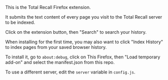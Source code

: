 This is the Total Recall Firefox extension.

It submits the text content of every page you visit to the Total Recall server to be indexed.

Click on the extension button, then "Search" to search your history.

When installing for the first time, you may also want to click "Index History" to index pages from your saved browser history.

To install it, go to `about:debug`, click on This Firefox, then "Load temporary add-on" and select the manifest.json from this repo. 

To use a different server, edit the `server` variable in `config.js`.
